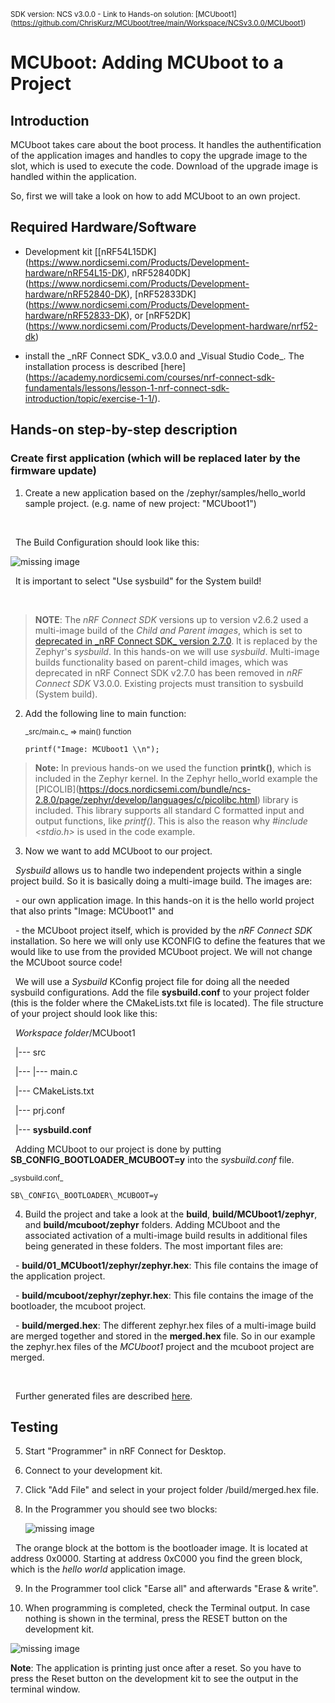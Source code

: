 <sup>SDK version: NCS v3.0.0 - Link to Hands-on solution: \[MCUboot1](https://github.com/ChrisKurz/MCUboot/tree/main/Workspace/NCSv3.0.0/MCUboot1)</sup>



# MCUboot:  Adding MCUboot to a Project



## Introduction



MCUboot takes care about the boot process. It handles the authentification of the application images and handles to copy the upgrade image to the slot, which is used to execute the code. Download of the upgrade image is handled within the application. 

So, first we will take a look on how to add MCUboot to an own project. 





## Required Hardware/Software

- Development kit \[\[nRF54L15DK](https://www.nordicsemi.com/Products/Development-hardware/nRF54L15-DK), nRF52840DK](https://www.nordicsemi.com/Products/Development-hardware/nRF52840-DK), \[nRF52833DK](https://www.nordicsemi.com/Products/Development-hardware/nRF52833-DK), or \[nRF52DK](https://www.nordicsemi.com/Products/Development-hardware/nrf52-dk) 

- install the \_nRF Connect SDK\_ v3.0.0 and \_Visual Studio Code\_. The installation process is described \[here](https://academy.nordicsemi.com/courses/nrf-connect-sdk-fundamentals/lessons/lesson-1-nrf-connect-sdk-introduction/topic/exercise-1-1/).





## Hands-on step-by-step description 



### Create first application (which will be replaced later by the firmware update)



1) Create a new application based on the /zephyr/samples/hello\_world sample project. (e.g. name of new project: "MCUboot1")

&nbsp;  

&nbsp;  The Build Configuration should look like this:



![missing image](images/mcuboot_AddToProject/AddBuildConfiguration.jpg)



&nbsp; It is important to select "Use sysbuild" for the System build! 

&nbsp; 

> **NOTE**: The _nRF Connect SDK_ versions up to version v2.6.2 used a multi-image build of the _Child and Parent images_, which is set to [deprecated in \_nRF Connect SDK\_ version 2.7.0](https://docs.nordicsemi.com/bundle/ncs-2.7.0/page/nrf/config\_and\_build/multi\_image.html). It is replaced by the Zephyr's _sysbuild_. In this hands-on we will use _sysbuild_. Multi-image builds functionality based on parent-child images, which was deprecated in nRF Connect SDK v2.7.0 has been removed in _nRF Connect SDK_ V3.0.0. Existing projects must transition to sysbuild (System build).

2) Add the following line to main function:



   <sup>\_src/main.c\_ => main() function</sup>

       printf("Image: MCUboot1 \\n");



>  __Note:__ In previous hands-on we used the function __printk()__, which is included in the Zephyr kernel. In the Zephyr hello\_world example the \[PICOLIB](https://docs.nordicsemi.com/bundle/ncs-2.8.0/page/zephyr/develop/languages/c/picolibc.html) library is included. This library supports all standard C formatted input and output functions, like _printf()_. This is also the reason why _#include <stdio.h>_ is used in the code example.



3) Now we want to add MCUboot to our project.



&nbsp;  _Sysbuild_ allows us to handle two independent projects within a single project build. So it is basically doing a multi-image build. The images are:

&nbsp;   - our own application image. In this hands-on it is the hello world project that also prints "Image: MCUboot1" and

&nbsp;   - the MCUboot project itself, which is provided by the _nRF Connect SDK_ installation. So here we will only use KCONFIG to define the features that we would like to use from the provided MCUboot project. We will not change the MCUboot source code!



&nbsp;  We will use a _Sysbuild_ KConfig project file for doing all the needed sysbuild configurations. Add the file __sysbuild.conf__ to your project folder (this is the folder where the CMakeLists.txt file is located). The file structure of your project should look like this:



&nbsp;   _Workspace folder_/MCUboot1<br>

&nbsp;   |--- src<br>

&nbsp;   |--- |--- main.c<br>

&nbsp;   |--- CMakeLists.txt<br>

&nbsp;   |--- prj.conf<br>

&nbsp;   |--- **sysbuild.conf**



&nbsp;  Adding MCUboot to our project is done by putting **SB\_CONFIG\_BOOTLOADER\_MCUBOOT=y** into the _sysbuild.conf_ file.



<sup>\_sysbuild.conf\_</sup>

    SB\_CONFIG\_BOOTLOADER\_MCUBOOT=y



4) Build the project and take a look at the **build**, **build/MCUboot1/zephyr**, and **build/mcuboot/zephyr** folders. Adding MCUboot and the associated activation of a multi-image build results in additional files being generated in these folders. The most important files are:



&nbsp;  - __build/01\_MCUboot1/zephyr/zephyr.hex__: This file contains the image of the application project.

&nbsp;  - __build/mcuboot/zephyr/zephyr.hex__: This file contains the image of the bootloader, the mcuboot project. 

&nbsp;  - __build/merged.hex__: The different zephyr.hex files of a multi-image build are merged together and stored in the __merged.hex__ file. So in our example the zephyr.hex files of the _MCUboot1_ project and the mcuboot project are merged. 

&nbsp;  

&nbsp;  Further generated files are described [here](https://docs.nordicsemi.com/bundle/ncs-latest/page/nrf/config\_and\_build/configuring\_app/output\_build\_files.html#common\_output\_build\_files).





## Testing

5) Start "Programmer" in nRF Connect for Desktop. 

6) Connect to your development kit. 

7) Click "Add File" and select in your project folder /build/merged.hex file.

8) In the Programmer you should see two blocks:

   ![missing image](images/mcuboot_AddToProject/Programmer.jpg)

&nbsp;  The orange block at the bottom is the bootloader image. It is located at address 0x0000. Starting at address 0xC000 you find the green block, which is the _hello world_ application image. 

9) In the Programmer tool click "Earse all" and afterwards "Erase & write".

10) When programming is completed, check the Terminal output. In case nothing is shown in the terminal, press the RESET button on the development kit.

  ![missing image](images/mcuboot_AddToProject/Terminal.jpg)
  
__Note__: The application is printing just once after a reset. So you have to press the Reset button on the development kit to see the output in the terminal window.

